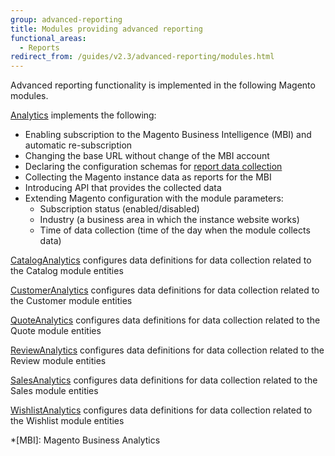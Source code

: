 ```yaml
---
group: advanced-reporting
title: Modules providing advanced reporting
functional_areas:
  - Reports
redirect_from: /guides/v2.3/advanced-reporting/modules.html
---
```


Advanced reporting functionality is implemented in the following Magento modules.

[Analytics] implements the following:

* Enabling subscription to the Magento Business Intelligence (MBI) and automatic re-subscription
* Changing the base URL without change of the MBI account
* Declaring the configuration schemas for [report data collection]
* Collecting the Magento instance data as reports for the MBI
* Introducing API that provides the collected data
* Extending Magento configuration with the module parameters:
  * Subscription status (enabled/disabled)
  * Industry (a business area in which the instance website works)
  * Time of data collection (time of the day when the module collects data)

[CatalogAnalytics] configures data definitions for data collection related to the Catalog module entities

[CustomerAnalytics] configures data definitions for data collection related to the Customer module entities

[QuoteAnalytics] configures data definitions for data collection related to the Quote module entities

[ReviewAnalytics] configures data definitions for data collection related to the Review module entities

[SalesAnalytics] configures data definitions for data collection related to the Sales module entities

[WishlistAnalytics] configures data definitions for data collection related to the Wishlist module entities

<!-- LINK DEFINITIONS -->

[analytics]: {{page.baseurl}}/module-reference/open-source/analytics.html

[cataloganalytics]: {{page.baseurl}}/module-reference/open-source/catalog-analytics.html

[customeranalytics]: {{page.baseurl}}/module-reference/open-source/customer-analytics.html

[quoteanalytics]: {{page.baseurl}}/module-reference/open-source/quote-analytics.html

[reviewanalytics]: {{page.baseurl}}/module-reference/open-source/review-analytics.html

[salesanalytics]: {{page.baseurl}}/module-reference/open-source/sales-analytics.html

[wishlistanalytics]: {{page.baseurl}}/module-reference/open-source/wishlist-analytics.html

[report data collection]: ./data-collection.html

<!-- ABBREVIATIONS -->

*[MBI]: Magento Business Analytics